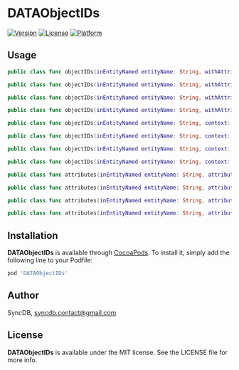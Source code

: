# DATAObjectIDs

[![Version](https://img.shields.io/cocoapods/v/DATAObjectIDs.svg?style=flat)](http://cocoadocs.org/docsets/DATAObjectIDs)
[![License](https://img.shields.io/cocoapods/l/DATAObjectIDs.svg?style=flat)](http://cocoadocs.org/docsets/DATAObjectIDs)
[![Platform](https://img.shields.io/cocoapods/p/DATAObjectIDs.svg?style=flat)](http://cocoadocs.org/docsets/DATAObjectIDs)

## Usage

```swift
public class func objectIDs(inEntityNamed entityName: String, withAttributesNamed attributeName: String, context: NSManagedObjectContext) -> [AnyHashable : NSManagedObjectID]

public class func objectIDs(inEntityNamed entityName: String, withAttributesNamed attributeName: String, context: NSManagedObjectContext, predicate: NSPredicate?) -> [AnyHashable : NSManagedObjectID]

public class func objectIDs(inEntityNamed entityName: String, withAttributesNamed attributeName: String, context: NSManagedObjectContext, sortDescriptors: [NSSortDescriptor]) -> [AnyHashable : NSManagedObjectID]

public class func objectIDs(inEntityNamed entityName: String, withAttributesNamed attributeName: String, context: NSManagedObjectContext, predicate: NSPredicate, sortDescriptors: [NSSortDescriptor]) -> [AnyHashable : NSManagedObjectID]
```

```swift
public class func objectIDs(inEntityNamed entityName: String, context: NSManagedObjectContext) -> [NSManagedObjectID]

public class func objectIDs(inEntityNamed entityName: String, context: NSManagedObjectContext, predicate: NSPredicate) -> [NSManagedObjectID]

public class func objectIDs(inEntityNamed entityName: String, context: NSManagedObjectContext, sortDescriptors: [NSSortDescriptor]) -> [NSManagedObjectID]

public class func objectIDs(inEntityNamed entityName: String, context: NSManagedObjectContext, predicate: NSPredicate, sortDescriptors: [NSSortDescriptor]) -> [NSManagedObjectID]
```

```swift
public class func attributes(inEntityNamed entityName: String, attributeName: String, context: NSManagedObjectContext) -> [Any]

public class func attributes(inEntityNamed entityName: String, attributeName: String, context: NSManagedObjectContext, predicate: NSPredicate) -> [Any]

public class func attributes(inEntityNamed entityName: String, attributeName: String, context: NSManagedObjectContext, sortDescriptors: [NSSortDescriptor]) -> [Any]

public class func attributes(inEntityNamed entityName: String, attributeName: String, context: NSManagedObjectContext, predicate: NSPredicate, sortDescriptors: [NSSortDescriptor]) -> [Any]
```

## Installation

**DATAObjectIDs** is available through [CocoaPods](http://cocoapods.org). To install
it, simply add the following line to your Podfile:

```ruby
pod 'DATAObjectIDs'
```

## Author

SyncDB, syncdb.contact@gmail.com

## License

**DATAObjectIDs** is available under the MIT license. See the LICENSE file for more info.
